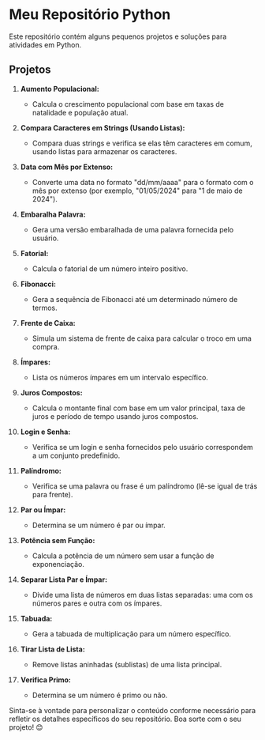 # Meu Repositório Python

Este repositório contém alguns pequenos projetos e soluções para atividades em Python.

## Projetos

1. **Aumento Populacional:**
   - Calcula o crescimento populacional com base em taxas de natalidade e população atual.

2. **Compara Caracteres em Strings (Usando Listas):**
   - Compara duas strings e verifica se elas têm caracteres em comum, usando listas para armazenar os caracteres.

3. **Data com Mês por Extenso:**
   - Converte uma data no formato "dd/mm/aaaa" para o formato com o mês por extenso (por exemplo, "01/05/2024" para "1 de maio de 2024").

4. **Embaralha Palavra:**
   - Gera uma versão embaralhada de uma palavra fornecida pelo usuário.

5. **Fatorial:**
   - Calcula o fatorial de um número inteiro positivo.

6. **Fibonacci:**
   - Gera a sequência de Fibonacci até um determinado número de termos.

7. **Frente de Caixa:**
   - Simula um sistema de frente de caixa para calcular o troco em uma compra.

8. **Ímpares:**
   - Lista os números ímpares em um intervalo específico.

9. **Juros Compostos:**
   - Calcula o montante final com base em um valor principal, taxa de juros e período de tempo usando juros compostos.

10. **Login e Senha:**
    - Verifica se um login e senha fornecidos pelo usuário correspondem a um conjunto predefinido.

11. **Palíndromo:**
    - Verifica se uma palavra ou frase é um palíndromo (lê-se igual de trás para frente).

12. **Par ou Ímpar:**
    - Determina se um número é par ou ímpar.

13. **Potência sem Função:**
    - Calcula a potência de um número sem usar a função de exponenciação.

14. **Separar Lista Par e Ímpar:**
    - Divide uma lista de números em duas listas separadas: uma com os números pares e outra com os ímpares.

15. **Tabuada:**
    - Gera a tabuada de multiplicação para um número específico.

16. **Tirar Lista de Lista:**
    - Remove listas aninhadas (sublistas) de uma lista principal.

17. **Verifica Primo:**
    - Determina se um número é primo ou não.

Sinta-se à vontade para personalizar o conteúdo conforme necessário para refletir os detalhes específicos do seu repositório. Boa sorte com o seu projeto! 😊

